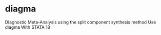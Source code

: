 # diagma
DIagnostic Meta-Analysis using the split component synthesis method Use diagma With STATA 18
